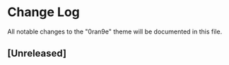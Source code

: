 # Change Log

All notable changes to the "0ran9e" theme will be documented in this file.

## [Unreleased]
